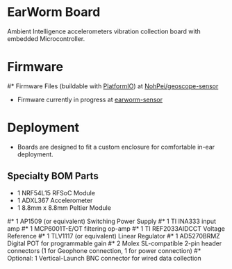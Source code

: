 # EarWorm Board
Ambient Intelligence accelerometers vibration collection board with embedded Microcontroller.

# Firmware
#* Firmware Files (buildable with [PlatformIO](https://platformio.org/install/cli)) at [NohPei/geoscope-sensor](https://github.com/NohPei/geoscope-sensor/tree/cli)
* Firmware currently in progress at [earworm-sensor](https://github.com/AmILab/earworm_sensor)

# Deployment
* Boards are designed to fit a custom enclosure for comfortable in-ear deployment.
## Specialty BOM Parts
* 1 NRF54L15 RFSoC Module
* 1 ADXL367 Accelerometer
* 1 8.8mm x 8.8mm Peltier Module

#* 1 AP1509 (or equivalent) Switching Power Supply
#* 1 TI INA333 input amp
#* 1 MCP6001T-E/OT filtering op-amp
#* 1 TI REF2033AIDCCT Voltage Reference
#* 1 TLV1117 (or equivalent) Linear Regulator
#* 1 AD5270BRMZ Digital POT for programmable gain
#* 2 Molex SL-compatible 2-pin header connectors (1 for Geophone connection, 1 for power connection)
#* Optional: 1 Vertical-Launch BNC connector for wired data collection
